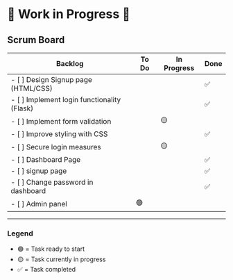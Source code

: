 # 🚧 Work in Progress 🚧

## Scrum Board

| **Backlog**                             | **To Do**                         | **In Progress**                  | **Done**                         |
|-----------------------------------------|-----------------------------------|----------------------------------|----------------------------------|
| - [ ] Design Signup page (HTML/CSS)     |                                   |   | ✅  |
| - [ ] Implement login functionality (Flask)  |                                   |         |   ✅                               |
| - [ ] Implement form validation         |                                 | 🟡                                 |                                  |
| - [ ] Improve styling with CSS          |                                 |                                  | ✅                                 |
| - [ ] Secure login measures             |                                 | 🟡                                 |                                  |
| - [ ] Dashboard Page            |                                 |                                  |✅                                  |
| - [ ] signup page            |                                 |                                  |✅                                  |
| - [ ] Change password in dashboard            |                                 |                                  |✅                                  |
| - [ ] Admin panel            |🟢                                 |                                  |                                  |

---

### Legend
- 🟢 = Task ready to start
- 🟡 = Task currently in progress
- ✅ = Task completed
